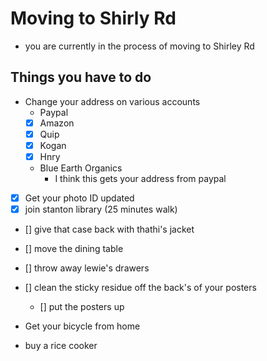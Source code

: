 # Moving to Shirly Rd
- you are currently in the process of moving to Shirley Rd

## Things you have to do
- Change your address on various accounts
  - Paypal
  - [x] Amazon
  - [x] Quip
  - [x] Kogan
  - [x] Hnry
  - Blue Earth Organics
    - I think this gets your address from paypal
- [x] Get your photo ID updated
- [x] join stanton library (25 minutes walk)
- [] give that case back with thathi's jacket
- [] move the dining table 
- [] throw away lewie's drawers
- [] clean the sticky residue off the back's of your posters
  - [] put the posters up

- Get your bicycle from home
- buy a rice cooker
